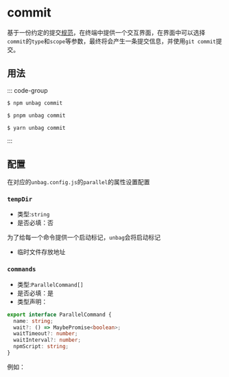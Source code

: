 # commit

基于一份约定的提交[规范](https://www.conventionalcommits.org/)，在终端中提供一个交互界面，在界面中可以选择`commit`的`type`和`scope`等参数，最终将会产生一条提交信息，并使用`git commit`提交。

## 用法

::: code-group

```sh [npm]
$ npm unbag commit
```

```sh [pnpm]
$ pnpm unbag commit
```

```sh [yarn]
$ yarn unbag commit
```
:::

## 配置
在对应的`unbag.config.js`的`parallel`的属性设置配置

### `tempDir`
- 类型:`string`
- 是否必填：否

为了给每一个命令提供一个启动标记，`unbag`会将启动标记
- 临时文件存放地址

### `commands`
- 类型:`ParallelCommand[]`
- 是否必填：是
- 类型声明：

```ts
export interface ParallelCommand {
  name: string;
  wait?: () => MaybePromise<boolean>;
  waitTimeout?: number;
  waitInterval?: number;
  npmScript: string;
}
```

例如：
